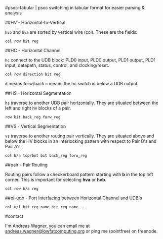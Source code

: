 #psoc-tabular | psoc switching in tabular format for easier parsing & analysis

##HV - Horizontal-to-Vertical

`hvb` and `hva` are sorted by vertical wire (col). These are the fields:

    col row bit reg

##HC - Horizontal Channel

`hc` connect to the UDB block: PLD0 input, PLD0 output, PLD1 output, PLD1 input, datapath, status, control, and clocking/reset.

    col row direction bit reg

`d` means forw/back
`n` means the hc switch is below a UDB output

##HS - Horizontal Segmentation

`hs` traverse to another UDB pair horizontally. They are situated between the left and right hv blocks of a pair.

    row bit back_reg forw_reg

##VS - Vertical Segmentation

`vs` traverse to another routing pair vertically. They are situated above and below the HV blocks in an interlocking pattern with respect to Pair B's and Pair A's.

    col b/a top/bot bit back_reg forw_reg

##pair - Pair Routing

Routing pairs follow a checkerboard pattern starting with **b** in the top left corner. This is important for selecting **hva** or **hvb**.

    col row b/a reg

##pi-udb - Port Interfacing between Horizontal Channel and UDB's

    col u/l bit reg name bit reg name ...

#contact

I'm Andreas Wagner, you can email me at andreas.wagner@lowfatcomputing.org or ping me (pointfree) on freenode.

